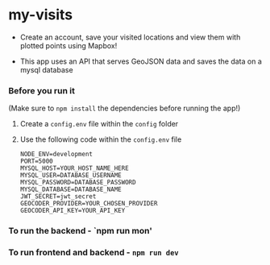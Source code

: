 # my-visits

- Create an account, save your visited locations and view them with plotted points using Mapbox!

- This app uses an API that serves GeoJSON data and saves the data on a mysql database


### Before you run it

(Make sure to `npm install` the dependencies before running the app!)

1. Create a `config.env` file within the `config` folder

2. Use the following code within the `config.env` file

   `NODE_ENV=development`   
   `PORT=5000`   
   `MYSQL_HOST=YOUR_HOST_NAME_HERE`   
   `MYSQL_USER=DATABASE_USERNAME`   
   `MYSQL_PASSWORD=DATABASE_PASSWORD`   
   `MYSQL_DATABASE=DATABASE_NAME`   
   `JWT_SECRET=jwt_secret`  
   `GEOCODER_PROVIDER=YOUR_CHOSEN_PROVIDER`   
   `GEOCODER_API_KEY=YOUR_API_KEY`   

### To run the backend - `npm run mon'

### To run frontend and backend - `npm run dev`
